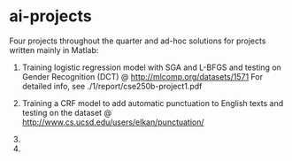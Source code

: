 ai-projects
================
Four projects throughout the quarter and ad-hoc solutions for projects 
written mainly in Matlab:

1. Training logistic regression model with SGA and L-BFGS and testing on
Gender Recognition (DCT) @ http://mlcomp.org/datasets/1571
For detailed info, see ./1/report/cse250b-project1.pdf

2. Training a CRF model to add automatic punctuation to English texts and
testing on the dataset @ http://www.cs.ucsd.edu/users/elkan/punctuation/

3.

4.
	